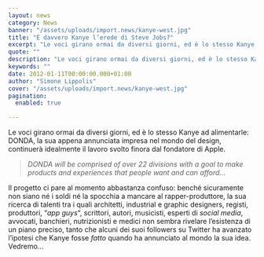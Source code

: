 ```yaml
---
layout: news
category: News
banner: "/assets/uploads/import.news/kanye-west.jpg"
title: "È davvero Kanye l’erede di Steve Jobs?"
excerpt: "Le voci girano ormai da diversi giorni, ed è lo stesso Kanye ad alimentarle: DONDA, la sua appena annunciata impresa nel mondo del design, continuerà idealmente il lavoro svolto finora dal fondatore di Apple. DONDA will be comprised of over 22 divisions with a goal to make products and experiences that people want and can [&hellip"
quote: ""
description: "Le voci girano ormai da diversi giorni, ed è lo stesso Kanye ad alimentarle: DONDA, la sua appena annunciata impresa nel mondo del design, continuerà idealmente il lavoro svolto finora dal fondatore di Apple. DONDA will be comprised of over 22 divisions with a goal to make products and experiences that people want and can [&hellip"
keywords: ""
date: 2012-01-11T00:00:00.000+01:00
author: "Simone Lippolis"
cover: "/assets/uploads/import.news/kanye-west.jpg"
pagination:
  enabled: true

---
```


Le voci girano ormai da diversi giorni, ed è lo stesso Kanye ad alimentarle: DONDA, la sua appena annunciata impresa nel mondo del design, continuerà idealmente il lavoro svolto finora dal fondatore di Apple.

> _DONDA will be comprised of over 22 divisions with a goal to make products and experiences that people want and can afford…_

Il progetto ci pare al momento abbastanza confuso: benché sicuramente non siano né i soldi né la spocchia a mancare al rapper-produttore, la sua ricerca di talenti tra i quali architetti, industrial e graphic designers, registi, produttori, “_app guys_“, scrittori, autori, musicisti, esperti di _social media_, avvocati, banchieri, nutrizionisti e medici non sembra rivelare l’esistenza di un piano preciso, tanto che alcuni dei suoi followers su Twitter ha avanzato l’ipotesi che Kanye fosse _fatto_ quando ha annunciato al mondo la sua idea. Vedremo…